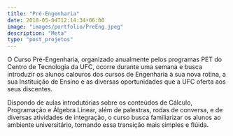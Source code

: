 ```yaml
---
title: "Pré-Engenharia"
date: 2018-05-04T12:14:34+06:00
image: "images/portfolio/PreEng.jpeg"
description: "Meta"
type: "post_projetos"
--- 
```


O Curso Pré-Engenharia, organizado anualmente pelos programas PET do Centro de Tecnologia
da UFC, ocorre durante uma semana e busca introduzir os alunos calouros dos cursos de
Engenharia à sua nova rotina, a sua Instituição de Ensino e as diversas oportunidades que a
UFC oferta aos seus discentes. 

Dispondo de aulas introdutórias sobre os conteúdos de Cálculo,
Programação e Álgebra Linear, além de palestras, rodas de conversa, e de diversas atividades
de integração, o curso busca familiarizar os alunos ao ambiente universitário, tornando essa
transição mais simples e flúida.






